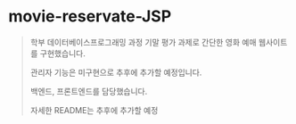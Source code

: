 # movie-reservate-JSP
> 학부 데이터베이스프로그래밍 과정 기말 평가 과제로 간단한 영화 예매 웹사이트를 구현했습니다.
> 
> 관리자 기능은 미구현으로 추후에 추가할 예정입니다.
> 
> 백엔드, 프론트엔드를 담당했습니다.
> 
> 자세한 README는 추후에 추가할 예정
